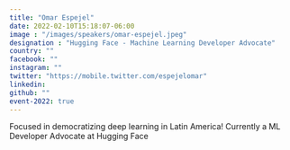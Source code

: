 ```yaml
---
title: "Omar Espejel"
date: 2022-02-10T15:18:07-06:00
image : "/images/speakers/omar-espejel.jpeg"
designation : "Hugging Face - Machine Learning Developer Advocate"
country: ""
facebook: ""
instagram: ""
twitter: "https://mobile.twitter.com/espejelomar"
linkedin: 
github: ""
event-2022: true
---
```


Focused in democratizing deep learning in Latin America! Currently a ML Developer Advocate at Hugging Face 